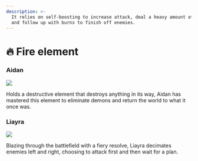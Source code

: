 ```yaml
---
description: >-
  It relies on self-boosting to increase attack, deal a heavy amount of damage,
  and follow up with burns to finish off enemies.
---
```


# 🔥 Fire element

### **Aidan**

![](../../../.gitbook/assets/1\_5wt3oMXM-krmn4V2rfhORQ.png)

Holds a destructive element that destroys anything in its way, Aidan has mastered this element to eliminate demons and return the world to what it once was.



### Liayra

![](../../../.gitbook/assets/1\_w-iVExiJAjX-c2SEOKdlVA.png)

Blazing through the battlefield with a fiery resolve, Liayra decimates enemies left and right, choosing to attack first and then wait for a plan.
